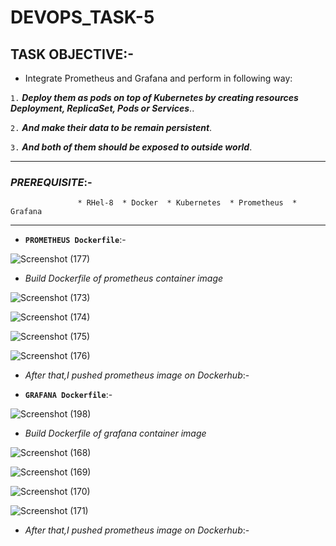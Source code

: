 # DEVOPS_TASK-5

## TASK OBJECTIVE:-

* Integrate Prometheus and Grafana and perform in following way:

`1.`  _**Deploy them as pods on top of Kubernetes by creating resources Deployment, ReplicaSet, Pods or Services**_..

`2.`  _**And make their data to be remain persistent**_.

`3.`  _**And both of them should be exposed to outside world**_.

---

### _PREREQUISITE_:-
                   * RHel-8  * Docker  * Kubernetes  * Prometheus  * Grafana
                   
---                   

* **`PROMETHEUS Dockerfile`**:-

![Screenshot (177)](https://user-images.githubusercontent.com/64469896/93336121-f6c82d80-f844-11ea-87d3-1ed734349240.png)

* _Build Dockerfile of prometheus container image_

![Screenshot (173)](https://user-images.githubusercontent.com/64469896/93336057-e021d680-f844-11ea-8b3e-772a9392a9e9.png)

![Screenshot (174)](https://user-images.githubusercontent.com/64469896/93336075-e617b780-f844-11ea-8252-8a954dedea61.png)

![Screenshot (175)](https://user-images.githubusercontent.com/64469896/93336091-eadc6b80-f844-11ea-8302-ebf30b9ab89d.png)

![Screenshot (176)](https://user-images.githubusercontent.com/64469896/93336108-f2037980-f844-11ea-9169-3bacd0339b4e.png)


* _After that,I pushed prometheus image on Dockerhub_:-




* **`GRAFANA Dockerfile`**:-

![Screenshot (198)](https://user-images.githubusercontent.com/64469896/93517486-26f8f480-f949-11ea-83cf-b6ad6704974e.png)

* _Build Dockerfile of grafana container image_

![Screenshot (168)](https://user-images.githubusercontent.com/64469896/93517516-311af300-f949-11ea-8403-b36ce8c9e4cb.png)

![Screenshot (169)](https://user-images.githubusercontent.com/64469896/93517519-31b38980-f949-11ea-88dd-9d02bfebb02d.png)

![Screenshot (170)](https://user-images.githubusercontent.com/64469896/93517512-2fe9c600-f949-11ea-99a2-a680095b837a.png)

![Screenshot (171)](https://user-images.githubusercontent.com/64469896/93517591-4d1e9480-f949-11ea-8e60-ae2461b5b8c2.png)


* _After that,I pushed prometheus image on Dockerhub_:-




